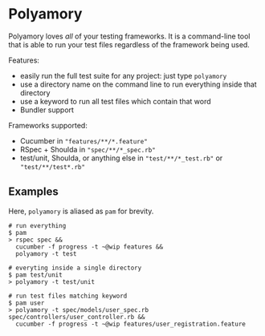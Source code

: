 # Polyamory

Polyamory loves *all* of your testing frameworks. It is a command-line tool that is able to run your test files regardless of the framework being used.

Features:

* easily run the full test suite for any project: just type `polyamory`
* use a directory name on the command line to run everything inside that directory
* use a keyword to run all test files which contain that word
* Bundler support

Frameworks supported:

* Cucumber in `"features/**/*.feature"`
* RSpec + Shoulda in `"spec/**/*_spec.rb"`
* test/unit, Shoulda, or anything else in `"test/**/*_test.rb"` or `"test/**/test*.rb"`

## Examples

Here, `polyamory` is aliased as `pam` for brevity.

    # run everything
    $ pam
    > rspec spec &&
      cucumber -f progress -t ~@wip features &&
      polyamory -t test
    
    # everyting inside a single directory
    $ pam test/unit
    > polyamory -t test/unit
    
    # run test files matching keyword
    $ pam user
    > polyamory -t spec/models/user_spec.rb spec/controllers/user_controller.rb &&
      cucumber -f progress -t ~@wip features/user_registration.feature
